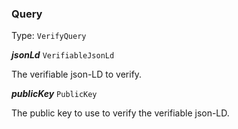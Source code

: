 

### Query

Type: `VerifyQuery`



  
<article>

***jsonLd*** `VerifiableJsonLd` 

The verifiable json-LD to verify.

</article>
<article>

***publicKey*** `PublicKey` 

The public key to use to verify the verifiable json-LD.

</article>

